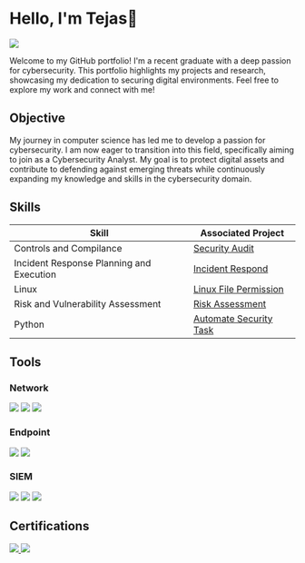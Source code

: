 # Hello, I'm Tejas👋
<a href="https://www.linkedin.com/in/tejas-wakodkar"><img src="https://img.shields.io/badge/-LinkedIn-0072b1?&style=for-the-badge&logo=linkedin&logoColor=white" /></a>

Welcome to my GitHub portfolio! I'm a recent graduate with a deep passion for cybersecurity. This portfolio highlights my projects and research, showcasing my dedication to securing digital environments. Feel free to explore my work and connect with me!

## Objective

My journey in computer science has led me to develop a passion for cybersecurity. I am now eager to transition into this field, specifically aiming to join as a Cybersecurity Analyst. My goal is to protect digital assets and contribute to defending against emerging threats while continuously expanding my knowledge and skills in the cybersecurity domain.

## Skills

| Skill                                         | Associated Project         |
|-----------------------------------------------|----------------------------|
| Controls and Compilance                       | <a href="https://github.com/iTejasW/Secutity_Audit">Security Audit</a>|
| Incident Response Planning and Execution      | <a href="https://github.com/iTejasW/Incident-Respond.git">Incident Respond</a>|
| Linux                                         | <a href="https://github.com/iTejasW/Linux-File-Permission.git">Linux File Permission</a>|
| Risk and Vulnerability Assessment             | <a href="https://github.com/iTejasW/Vulnerability-Assessment-.git">Risk Assessment</a>|
| Python                                        | <a href="https://github.com/iTejasW/Automate-Security-Task.git">Automate Security Task</a>|
## Tools

### Network
<div>
    <img src="https://img.shields.io/badge/-Wireshark-1679A7?&style=for-the-badge&logo=Wireshark&logoColor=white" />
    <img src="https://img.shields.io/badge/-Suricata-EF3B2D?&style=for-the-badge&logo=Suricata&logoColor=white" />
    <img src="https://img.shields.io/badge/-tcpdump-FF4500?style=for-the-badge&logo=tcpdump&logoColor=white" />
</div>

### Endpoint
<div>
    <img src="https://img.shields.io/badge/-Microsoft_Defender_for_Endpoint-00A4EF?&style=for-the-badge&logo=Microsoft&logoColor=white" />
    <img src="https://img.shields.io/badge/-Velociraptor-4B275F?&style=for-the-badge&logo=Velociraptor&logoColor=white" />
</div>

### SIEM
<div>
    <img src="https://img.shields.io/badge/-Microsoft_Sentinel-0078D4?&style=for-the-badge&logo=Microsoft&logoColor=white" />
    <img src="https://img.shields.io/badge/-Splunk-000000?&style=for-the-badge&logo=Splunk&logoColor=white" />
    <img src="https://img.shields.io/badge/-Elastic-005571?&style=for-the-badge&logo=Elastic&logoColor=white" />
</div>

## Certifications
<div>
<a href="https://www.credly.com/badges/a9347269-ca7c-4dd4-9985-36e407d3fea4" target="_blank">
  <img src="https://img.shields.io/badge/-Google%20Cybersecurity-4285F4?style=for-the-badge&logo=Google&logoColor=white" />
</a>
<a href="https://drive.google.com/file/d/1TPPy2agyxzpJDxn_L0df9Yc4ExrqJrM7/view?usp=sharing" target="_blank">
  <img src="https://img.shields.io/badge/-Cisco%20Python%20Certification-003D6C?style=for-the-badge&logo=Python&logoColor=white" />
</a>



</div>

